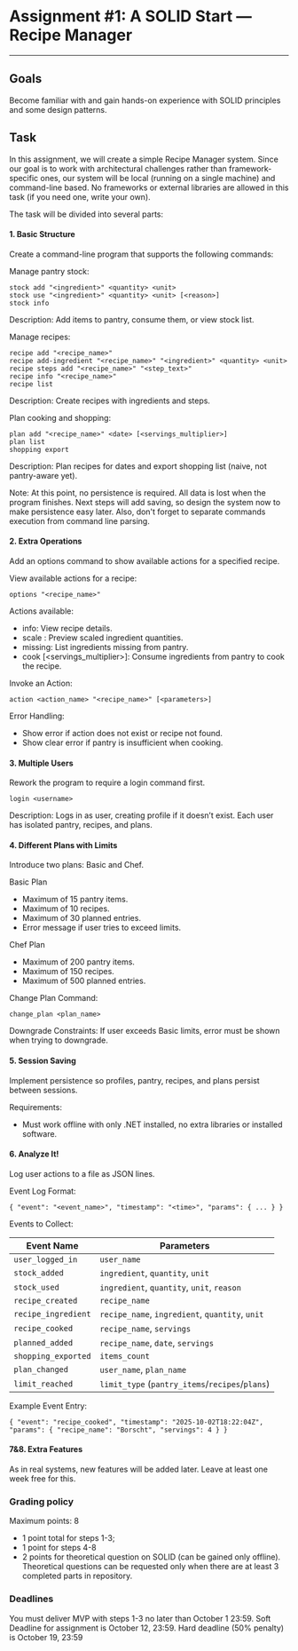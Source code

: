 # Assignment #1: A SOLID Start — Recipe Manager
---

## Goals
Become familiar with and gain hands-on experience with SOLID principles and some design patterns.

## Task
In this assignment, we will create a simple Recipe Manager system. Since our goal is to work with architectural challenges rather than framework-specific ones, our system will be local (running on a single machine) and command-line based. No frameworks or external libraries are allowed in this task (if you need one, write your own).

The task will be divided into several parts:

#### 1. Basic Structure
Create a command-line program that supports the following commands:

Manage pantry stock:
```
stock add "<ingredient>" <quantity> <unit>
stock use "<ingredient>" <quantity> <unit> [<reason>]
stock info
```
Description: Add items to pantry, consume them, or view stock list.

Manage recipes:
```
recipe add "<recipe_name>"
recipe add-ingredient "<recipe_name>" "<ingredient>" <quantity> <unit>
recipe steps add "<recipe_name>" "<step_text>"
recipe info "<recipe_name>"
recipe list
```
Description: Create recipes with ingredients and steps.

Plan cooking and shopping:
```
plan add "<recipe_name>" <date> [<servings_multiplier>]
plan list
shopping export
```
Description: Plan recipes for dates and export shopping list (naive, not pantry-aware yet).

Note: At this point, no persistence is required. All data is lost when the program finishes. Next steps will add saving, so design the system now to make persistence easy later. Also, don't forget to separate commands execution from command line parsing.

#### 2. Extra Operations
Add an options command to show available actions for a specified recipe.

View available actions for a recipe:
```
options "<recipe_name>"
```
Actions available:
- info: View recipe details.
- scale <factor>: Preview scaled ingredient quantities.
- missing: List ingredients missing from pantry.
- cook [<servings_multiplier>]: Consume ingredients from pantry to cook the recipe.

Invoke an Action:
```
action <action_name> "<recipe_name>" [<parameters>]
```

Error Handling:
- Show error if action does not exist or recipe not found.
- Show clear error if pantry is insufficient when cooking.

#### 3. Multiple Users
Rework the program to require a login command first.

```
login <username>
```
Description: Logs in as user, creating profile if it doesn’t exist. Each user has isolated pantry, recipes, and plans.

#### 4. Different Plans with Limits
Introduce two plans: Basic and Chef.

Basic Plan
- Maximum of 15 pantry items.
- Maximum of 10 recipes.
- Maximum of 30 planned entries.
- Error message if user tries to exceed limits.

Chef Plan
- Maximum of 200 pantry items.
- Maximum of 150 recipes.
- Maximum of 500 planned entries.

Change Plan Command:
```
change_plan <plan_name>
```
Downgrade Constraints:
If user exceeds Basic limits, error must be shown when trying to downgrade.

#### 5. Session Saving
Implement persistence so profiles, pantry, recipes, and plans persist between sessions.

Requirements:
- Must work offline with only .NET installed, no extra libraries or installed software.

#### 6. Analyze It!
Log user actions to a file as JSON lines.

Event Log Format:
```
{ "event": "<event_name>", "timestamp": "<time>", "params": { ... } }
```

Events to Collect:

| Event Name           | Parameters                                        |
|----------------------|---------------------------------------------------|
| `user_logged_in`     | `user_name`                                       |
| `stock_added`        | `ingredient`, `quantity`, `unit`                  |
| `stock_used`         | `ingredient`, `quantity`, `unit`, `reason`        |
| `recipe_created`     | `recipe_name`                                     |
| `recipe_ingredient`  | `recipe_name`, `ingredient`, `quantity`, `unit`   |
| `recipe_cooked`      | `recipe_name`, `servings`                         |
| `planned_added`      | `recipe_name`, `date`, `servings`                 |
| `shopping_exported`  | `items_count`                                     |
| `plan_changed`       | `user_name`, `plan_name`                          |
| `limit_reached`      | `limit_type` (`pantry_items`/`recipes`/`plans`)   |

Example Event Entry:
```
{ "event": "recipe_cooked", "timestamp": "2025-10-02T18:22:04Z", "params": { "recipe_name": "Borscht", "servings": 4 } }
```


#### 7&8. Extra Features
As in real systems, new features will be added later. Leave at least one week free for this.

### Grading policy
Maximum points: 8
- 1 point total for steps 1-3;
- 1 point for steps 4-8
- 2 points for theoretical question on SOLID (can be gained only offline). Theoretical questions can be requested only when there are at least 3 completed parts in repository.

### Deadlines
You must deliver MVP with steps 1-3 no later than October 1 23:59. Soft Deadline for assignment is October 12, 23:59. Hard deadline (50% penalty) is October 19, 23:59
